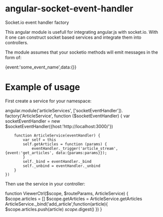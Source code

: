 angular-socket-event-handler
============================

Socket.io event handler factory

This angular module is usefull for integrating angular.js with socket.io. With it one can construct socket 
based services and integrate them into controllers.

The module assumes that your socketio methods will emit messages in the form of:

{event:'some_event_name',data:{}}

Example of usage
============================

First create a service for your namespace:

angular.module('articleServices', ['socketEventHandler']).
    factory('ArticleService', function ($socketEventHandler) {
        var socketEventHandler = new $socketEventHandler({host:'http://localhost:3000/'})

        function ArticleService(eventHandler) {
            var self = this
            self.getArticles = function (params) {
                eventHandler._trigger('article_stream', {event:'get_articles', data:{params:params}});
            }
            self._bind = eventHandler._bind
            self._unbind = eventHandler._unbind
        }
    })
    
Then use the service in your controller:

function ViewerCtrl($scope, $routeParams, ArticleService) {
  $scope.articles = []
  $scope.getArticles = ArticleService.getArticles
  ArticleService._bind('add_article',function(article){
    $scope.articles.push(article)
    $scope.$digest()
  })
}
